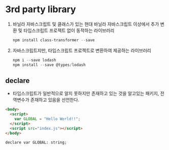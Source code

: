 # 3rd party library

1. 바닐라 자바스크립트 및 클래스가 있는 현대 바닐라 자바스크립트 이상에서 추가 변환 및 타입스크립트 프로젝트 없이 동작하는 라이브러리

   ```powershell
   npm install class-transformer --save
   ```

2. 자바스크립트지만, 타입스크립트 프로젝트로 변환하여 제공하는 라이브러리

   ```powershell
   npm i --save lodash
   npm install --save @types/lodash
   ```

## declare

- 타입스크립트가 일반적으로 알지 못하지만 존재하고 있는 것을 알고있는 패키지, 전역변수가 존재하고 있음을 선언한다.

```html
<body>
  <script>
    var GLOBAL = "Hello World!!";
  </script>
  <script src="index.js"></script>
</body>
```

```tsx
declare var GLOBAL: string;
```
